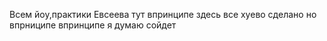 Всем йоу,практики Евсеева тут
впринципе здесь все хуево сделано
но впрниципе
впринципе
я думаю
сойдет
